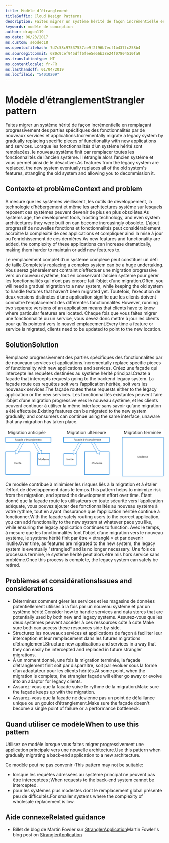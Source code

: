 ```yaml
---
title: Modèle d’étranglement
titleSuffix: Cloud Design Patterns
description: Faites migrer un système hérité de façon incrémentielle en remplaçant progressivement des parties spécifiques des fonctionnalités par de nouveaux services et applications.
keywords: modèle de conception
author: dragon119
ms.date: 06/23/2017
ms.custom: seodec18
ms.openlocfilehash: 7d7c58c97537537ae9f2f96b7ecf1b437fc258b4
ms.sourcegitcommit: 680c9cef945dff6fee5e66b38e24f07804510fa9
ms.translationtype: HT
ms.contentlocale: fr-FR
ms.lasthandoff: 01/04/2019
ms.locfileid: "54010209"
---
```

# <a name="strangler-pattern"></a><span data-ttu-id="b1123-104">Modèle d’étranglement</span><span class="sxs-lookup"><span data-stu-id="b1123-104">Strangler pattern</span></span>

<span data-ttu-id="b1123-105">Faites migrer un système hérité de façon incrémentielle en remplaçant progressivement des parties spécifiques des fonctionnalités par de nouveaux services et applications.</span><span class="sxs-lookup"><span data-stu-id="b1123-105">Incrementally migrate a legacy system by gradually replacing specific pieces of functionality with new applications and services.</span></span> <span data-ttu-id="b1123-106">Lorsque les fonctionnalités d’un système hérité sont remplacées, le nouveau système finit par remplacer toutes les fonctionnalités de l’ancien système. Il étrangle alors l’ancien système et vous permet ainsi de le désactiver.</span><span class="sxs-lookup"><span data-stu-id="b1123-106">As features from the legacy system are replaced, the new system eventually replaces all of the old system's features, strangling the old system and allowing you to decommission it.</span></span>

## <a name="context-and-problem"></a><span data-ttu-id="b1123-107">Contexte et problème</span><span class="sxs-lookup"><span data-stu-id="b1123-107">Context and problem</span></span>

<span data-ttu-id="b1123-108">À mesure que les systèmes vieillissent, les outils de développement, la technologie d’hébergement et même les architectures système sur lesquels reposent ces systèmes peuvent devenir de plus en plus obsolètes.</span><span class="sxs-lookup"><span data-stu-id="b1123-108">As systems age, the development tools, hosting technology, and even system architectures they were built on can become increasingly obsolete.</span></span> <span data-ttu-id="b1123-109">L’ajout progressif de nouvelles fonctions et fonctionnalités peut considérablement accroître la complexité de ces applications et compliquer ainsi la mise à jour ou l’enrichissement de ces dernières.</span><span class="sxs-lookup"><span data-stu-id="b1123-109">As new features and functionality are added, the complexity of these applications can increase dramatically, making them harder to maintain or add new features to.</span></span>

<span data-ttu-id="b1123-110">Le remplacement complet d’un système complexe peut constituer un défi de taille.</span><span class="sxs-lookup"><span data-stu-id="b1123-110">Completely replacing a complex system can be a huge undertaking.</span></span> <span data-ttu-id="b1123-111">Vous serez généralement contraint d’effectuer une migration progressive vers un nouveau système, tout en conservant l’ancien système pour gérer les fonctionnalités qui n’ont pas encore fait l’objet d’une migration.</span><span class="sxs-lookup"><span data-stu-id="b1123-111">Often, you will need a gradual migration to a new system, while keeping the old system to handle features that haven't been migrated yet.</span></span> <span data-ttu-id="b1123-112">Toutefois, l’exécution de deux versions distinctes d’une application signifie que les clients doivent connaître l’emplacement des différentes fonctionnalités.</span><span class="sxs-lookup"><span data-stu-id="b1123-112">However, running two separate versions of an application means that clients have to know where particular features are located.</span></span> <span data-ttu-id="b1123-113">Chaque fois que vous faites migrer une fonctionnalité ou un service, vous devez donc mettre à jour les clients pour qu’ils pointent vers le nouvel emplacement.</span><span class="sxs-lookup"><span data-stu-id="b1123-113">Every time a feature or service is migrated, clients need to be updated to point to the new location.</span></span>

## <a name="solution"></a><span data-ttu-id="b1123-114">Solution</span><span class="sxs-lookup"><span data-stu-id="b1123-114">Solution</span></span>

<span data-ttu-id="b1123-115">Remplacez progressivement des parties spécifiques des fonctionnalités par de nouveaux services et applications.</span><span class="sxs-lookup"><span data-stu-id="b1123-115">Incrementally replace specific pieces of functionality with new applications and services.</span></span> <span data-ttu-id="b1123-116">Créez une façade qui intercepte les requêtes destinées au système hérité principal.</span><span class="sxs-lookup"><span data-stu-id="b1123-116">Create a façade that intercepts requests going to the backend legacy system.</span></span> <span data-ttu-id="b1123-117">La façade route ces requêtes soit vers l’application héritée, soit vers les nouveaux services.</span><span class="sxs-lookup"><span data-stu-id="b1123-117">The façade routes these requests either to the legacy application or the new services.</span></span> <span data-ttu-id="b1123-118">Les fonctionnalités existantes peuvent faire l’objet d’une migration progressive vers le nouveau système, et les clients peuvent continuer à utiliser la même interface sans savoir qu’une migration a été effectuée.</span><span class="sxs-lookup"><span data-stu-id="b1123-118">Existing features can be migrated to the new system gradually, and consumers can continue using the same interface, unaware that any migration has taken place.</span></span>

![Diagramme du modèle d’étranglement](./_images/strangler.png)

<span data-ttu-id="b1123-120">Ce modèle contribue à minimiser les risques liés à la migration et à étaler l’effort de développement dans le temps.</span><span class="sxs-lookup"><span data-stu-id="b1123-120">This pattern helps to minimize risk from the migration, and spread the development effort over time.</span></span> <span data-ttu-id="b1123-121">Étant donné que la façade route les utilisateurs en toute sécurité vers l’application adéquate, vous pouvez ajouter des fonctionnalités au nouveau système à votre rythme, tout en ayant l’assurance que l’application héritée continue à fonctionner.</span><span class="sxs-lookup"><span data-stu-id="b1123-121">With the façade safely routing users to the correct application, you can add functionality to the new system at whatever pace you like, while ensuring the legacy application continues to function.</span></span> <span data-ttu-id="b1123-122">Avec le temps, à mesure que les fonctionnalités font l’objet d’une migration vers le nouveau système, le système hérité finit par être « étranglé » et par devenir inutile.</span><span class="sxs-lookup"><span data-stu-id="b1123-122">Over time, as features are migrated to the new system, the legacy system is eventually "strangled" and is no longer necessary.</span></span> <span data-ttu-id="b1123-123">Une fois ce processus terminé, le système hérité peut alors être mis hors service sans problème.</span><span class="sxs-lookup"><span data-stu-id="b1123-123">Once this process is complete, the legacy system can safely be retired.</span></span>

## <a name="issues-and-considerations"></a><span data-ttu-id="b1123-124">Problèmes et considérations</span><span class="sxs-lookup"><span data-stu-id="b1123-124">Issues and considerations</span></span>

- <span data-ttu-id="b1123-125">Déterminez comment gérer les services et les magasins de données potentiellement utilisés à la fois par un nouveau système et par un système hérité.</span><span class="sxs-lookup"><span data-stu-id="b1123-125">Consider how to handle services and data stores that are potentially used by both new and legacy systems.</span></span> <span data-ttu-id="b1123-126">Assurez-vous que les deux systèmes peuvent accéder à ces ressources côte à côte.</span><span class="sxs-lookup"><span data-stu-id="b1123-126">Make sure both can access these resources side-by-side.</span></span>
- <span data-ttu-id="b1123-127">Structurez les nouveaux services et applications de façon à faciliter leur interception et leur remplacement dans les futures migrations d’étranglement.</span><span class="sxs-lookup"><span data-stu-id="b1123-127">Structure new applications and services in a way that they can easily be intercepted and replaced in future strangler migrations.</span></span>
- <span data-ttu-id="b1123-128">À un moment donné, une fois la migration terminée, la façade d’étranglement finit soit par disparaître, soit par évoluer sous la forme d’un adaptateur pour les clients hérités.</span><span class="sxs-lookup"><span data-stu-id="b1123-128">At some point, when the migration is complete, the strangler façade will either go away or evolve into an adaptor for legacy clients.</span></span>
- <span data-ttu-id="b1123-129">Assurez-vous que la façade suive le rythme de la migration.</span><span class="sxs-lookup"><span data-stu-id="b1123-129">Make sure the façade keeps up with the migration.</span></span>
- <span data-ttu-id="b1123-130">Assurez-vous que la façade ne devienne pas un point de défaillance unique ou un goulot d’étranglement.</span><span class="sxs-lookup"><span data-stu-id="b1123-130">Make sure the façade doesn't become a single point of failure or a performance bottleneck.</span></span>

## <a name="when-to-use-this-pattern"></a><span data-ttu-id="b1123-131">Quand utiliser ce modèle</span><span class="sxs-lookup"><span data-stu-id="b1123-131">When to use this pattern</span></span>

<span data-ttu-id="b1123-132">Utilisez ce modèle lorsque vous faites migrer progressivement une application principale vers une nouvelle architecture.</span><span class="sxs-lookup"><span data-stu-id="b1123-132">Use this pattern when gradually migrating a back-end application to a new architecture.</span></span>

<span data-ttu-id="b1123-133">Ce modèle peut ne pas convenir :</span><span class="sxs-lookup"><span data-stu-id="b1123-133">This pattern may not be suitable:</span></span>

- <span data-ttu-id="b1123-134">lorsque les requêtes adressées au système principal ne peuvent pas être interceptées ;</span><span class="sxs-lookup"><span data-stu-id="b1123-134">When requests to the back-end system cannot be intercepted.</span></span>
- <span data-ttu-id="b1123-135">pour les systèmes plus modestes dont le remplacement global présente peu de difficultés.</span><span class="sxs-lookup"><span data-stu-id="b1123-135">For smaller systems where the complexity of wholesale replacement is low.</span></span>

## <a name="related-guidance"></a><span data-ttu-id="b1123-136">Aide connexe</span><span class="sxs-lookup"><span data-stu-id="b1123-136">Related guidance</span></span>

- <span data-ttu-id="b1123-137">Billet de blog de Martin Fowler sur [StranglerApplication](https://www.martinfowler.com/bliki/StranglerApplication.html)</span><span class="sxs-lookup"><span data-stu-id="b1123-137">Martin Fowler's blog post on [StranglerApplication](https://www.martinfowler.com/bliki/StranglerApplication.html)</span></span>
